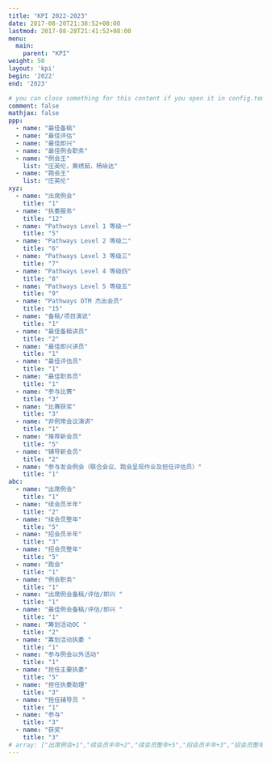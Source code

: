 ```yaml
---
title: "KPI 2022-2023"
date: 2017-08-20T21:38:52+08:00
lastmod: 2017-08-28T21:41:52+08:00
menu: 
  main: 
    parent: "KPI"
weight: 50
layout: 'kpi'
begin: '2022'
end: '2023'

# you can close something for this content if you open it in config.toml.
comment: false
mathjax: false
ppp:
  - name: "最佳备稿"
  - name: "最佳评估"
  - name: "最佳即兴"
  - name: "最佳例会职务"
  - name: "例会王"
    list: "庄英伦，黄绣茹，杨咏达"
  - name: "跑会王"
    list: "庄英伦"
xyz:
  - name: "出席例会"
    title: "1"
  - name: "执委服务"
    title: "12"
  - name: "Pathways Level 1 等级一"
    title: "5"
  - name: "Pathways Level 2 等级二"
    title: "6"
  - name: "Pathways Level 3 等级三"
    title: "7"
  - name: "Pathways Level 4 等级四"
    title: "8"
  - name: "Pathways Level 5 等级五"
    title: "9"
  - name: "Pathways DTM 杰出会员"
    title: "15"
  - name: "备稿/项目演说"
    title: "1"
  - name: "最佳备稿讲员"
    title: "2"
  - name: "最佳即兴讲员"
    title: "1"
  - name: "最佳评估员"
    title: "1"
  - name: "最佳职务员"
    title: "1"
  - name: "参与比赛"
    title: "3"
  - name: "比赛获奖"
    title: "3"
  - name: "非例常会议演讲"
    title: "1"
  - name: "推荐新会员"
    title: "5"
  - name: "辅导新会员"
    title: "2"
  - name: "参与友会例会（联合会议、跑会呈现作业及担任评估员）"
    title: "1"
abc:
  - name: "出席例会"
    title: "1"
  - name: "续会员半年"
    title: "2"
  - name: "续会员整年"
    title: "5"
  - name: "招会员半年"
    title: "3"
  - name: "招会员整年"
    title: "5"
  - name: "跑会"
    title: "1"
  - name: "例会职务"
    title: "1"
  - name: "出席例会备稿/评估/即兴 "
    title: "1"
  - name: "最佳例会备稿/评估/即兴 "
    title: "1"
  - name: "筹划活动OC "
    title: "2"
  - name: "筹划活动执委 "
    title: "1"
  - name: "参与例会以外活动"
    title: "1"
  - name: "担任主要执委"
    title: "5"
  - name: "担任执委助理"
    title: "3"
  - name: "担任辅导员 "
    title: "1"
  - name: "参与"
    title: "3"
  - name: "获奖"
    title: "3"
# array: ["出席例会+1","续会员半年+2","续会员整年+5","招会员半年+3","招会员整年+5","跑会+1","例会职务+1","出席例会备稿/评估/即兴 +1","筹划活动OC +2","筹划活动执委 +1","参与例会以外活动+1","担任主要执委+5","担任执委助理+3","担任辅导员 +1","参与+3","获奖+3"]
---
```




